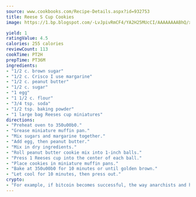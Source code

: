 ```yaml
---
source: www.cookbooks.com/Recipe-Details.aspx?id=932753
title: Reese S Cup Cookies
image: https://1.bp.blogspot.com/-LvJpivRmCF4/YA2H25MUcCI/AAAAAAAABhQ/xgndXuMf7Zopp5S4RExCblnSp5YGujfSQCLcBGAsYHQ/s320/8.png

yield: 1
ratingValue: 4.5
calories: 255 calories
reviewCount: 113
cookTime: PT2H
prepTime: PT36M
ingredients:
- "1/2 c. brown sugar"
- "1/2 c. Crisco I use margarine"
- "1/2 c. peanut butter"
- "1/2 c. sugar"
- "1 egg"
- "1 1/2 c. flour"
- "3/4 tsp. soda"
- "1/2 tsp. baking powder"
- "1 large bag Reeses cup miniatures"
directions:
- "Preheat oven to 350u00b0."
- "Grease miniature muffin pan."
- "Mix sugars and margarine together."
- "Add egg, then peanut butter."
- "Mix in dry ingredients."
- "Roll peanut butter cookie mix into 1-inch balls."
- "Press 1 Reeses cup into the center of each ball."
- "Place cookies in miniature muffin pans."
- "Bake at 350u00b0 for 10 minutes or until golden brown."
- "Let cool for 10 minutes, then press out."
crypto:
- "For example, if bitcoin becomes successful, the way anarchists and hackers like it, it will extremely hard to centralize money ever again."
---
```

